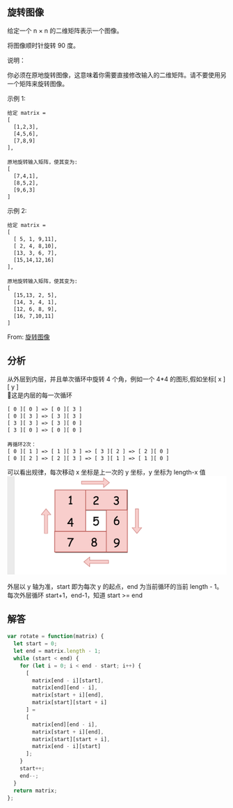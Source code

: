 ## 旋转图像

给定一个 n × n 的二维矩阵表示一个图像。

将图像顺时针旋转 90 度。

说明：

你必须在原地旋转图像，这意味着你需要直接修改输入的二维矩阵。请不要使用另一个矩阵来旋转图像。

示例 1:

```
给定 matrix =
[
  [1,2,3],
  [4,5,6],
  [7,8,9]
],

原地旋转输入矩阵，使其变为:
[
  [7,4,1],
  [8,5,2],
  [9,6,3]
]
```

示例 2:

```
给定 matrix =
[
  [ 5, 1, 9,11],
  [ 2, 4, 8,10],
  [13, 3, 6, 7],
  [15,14,12,16]
],

原地旋转输入矩阵，使其变为:
[
  [15,13, 2, 5],
  [14, 3, 4, 1],
  [12, 6, 8, 9],
  [16, 7,10,11]
]
```

From: [旋转图像](https://leetcode-cn.com/problems/rotate-image/submissions/)

## 分析

从外层到内层，并且单次循环中旋转 4 个角，例如一个 4\*4 的图形,假如坐标[ x ][ y ]  

这是内层的每一次循环

```
[ 0 ][ 0 ] => [ 0 ][ 3 ]
[ 0 ][ 3 ] => [ 3 ][ 3 ]
[ 3 ][ 3 ] => [ 3 ][ 0 ]
[ 3 ][ 0 ] => [ 0 ][ 0 ]

再循环2次：
[ 0 ][ 1 ] => [ 1 ][ 3 ] => [ 3 ][ 2 ] => [ 2 ][ 0 ]
[ 0 ][ 2 ] => [ 2 ][ 3 ] => [ 3 ][ 1 ] => [ 1 ][ 0 ]
```

可以看出规律，每次移动 x 坐标是上一次的 y 坐标，y 坐标为 length-x 值  
<img src="../../../static/48.png"/>

外层以 y 轴为准，start 即为每次 y 的起点，end 为当前循环的当前 length - 1。每次外层循环 start+1，end-1，知道 start >= end

## 解答

```javascript
var rotate = function(matrix) {
  let start = 0;
  let end = matrix.length - 1;
  while (start < end) {
    for (let i = 0; i < end - start; i++) {
      [
        matrix[end - i][start],
        matrix[end][end - i],
        matrix[start + i][end],
        matrix[start][start + i]
      ] = 
      [
        matrix[end][end - i],
        matrix[start + i][end],
        matrix[start][start + i],
        matrix[end - i][start]
      ];
    }
    start++;
    end--;
  }
  return matrix;
};
```
